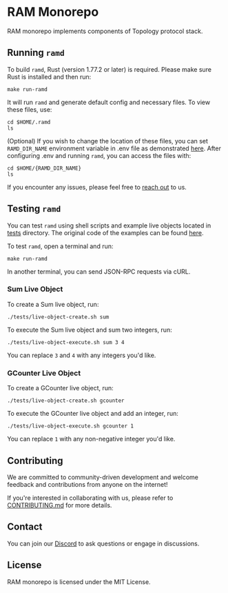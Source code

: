 # RAM Monorepo

RAM monorepo implements components of Topology protocol stack.

## Running `ramd`

To build `ramd`, Rust (version 1.77.2 or later) is required. Please make sure Rust is installed and then run:

```
make run-ramd
```

It will run `ramd` and generate default config and necessary files. To view these files, use:

```
cd $HOME/.ramd
ls
```

(Optional) If you wish to change the location of these files, you can set `RAMD_DIR_NAME` environment variable in .env file as demonstrated [here](./.env.example). After configuring .env and running `ramd`, you can access the files with:

```
cd $HOME/{RAMD_DIR_NAME}
ls
```

If you encounter any issues, please feel free to [reach out](#contact) to us.

## Testing `ramd`

You can test `ramd` using shell scripts and example live objects located in [tests](./tests) directory. The original code of the examples can be found [here](https://github.com/jihoonsong/live-object-sdk).

To test `ramd`, open a terminal and run:

```
make run-ramd
```

In another terminal, you can send JSON-RPC requests via cURL.

### Sum Live Object

To create a Sum live object, run:

```
./tests/live-object-create.sh sum
```

To execute the Sum live object and sum two integers, run:

```
./tests/live-object-execute.sh sum 3 4 
```

You can replace `3` and `4` with any integers you'd like.

### GCounter Live Object

To create a GCounter live object, run:

```
./tests/live-object-create.sh gcounter
```

To execute the GCounter live object and add an integer, run:

```
./tests/live-object-execute.sh gcounter 1
```

You can replace `1` with any non-negative integer you'd like.

## Contributing

We are committed to community-driven development and welcome feedback and contributions from anyone on the internet!

If you're interested in collaborating with us, please refer to [CONTRIBUTING.md](./CONTRIBUTING.md) for more details.

## Contact

You can join our [Discord](https://discord.gg/hMsQas3Vw9) to ask questions or engage in discussions.

## License

RAM monorepo is licensed under the MIT License.
